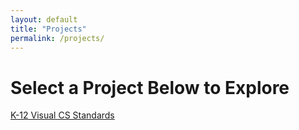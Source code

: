 ```yaml
---
layout: default
title: "Projects"
permalink: /projects/
---
```


# Select a Project Below to Explore

<!-- create image link -->
<div class="gradient-wrapper">
	<a href="/csStandards/">
		<div class="gradient-box">
			K-12 Visual CS Standards
		</div>
	</a>
</div>